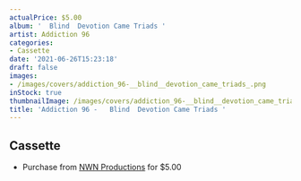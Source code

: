 ```yaml
---
actualPrice: $5.00
album: '  Blind  Devotion Came Triads '
artist: Addiction 96
categories:
- Cassette
date: '2021-06-26T15:23:18'
draft: false
images:
- /images/covers/addiction_96-__blind__devotion_came_triads_.png
inStock: true
thumbnailImage: /images/covers/addiction_96-__blind__devotion_came_triads_-thumb.png
title: 'Addiction 96 -   Blind  Devotion Came Triads '
---
```


## Cassette
* Purchase from [NWN Productions](http://shop.nwnprod.com/index.php?route=product/product&path=73&product_id=11107&sort=pd.name&order=ASC) for $5.00

